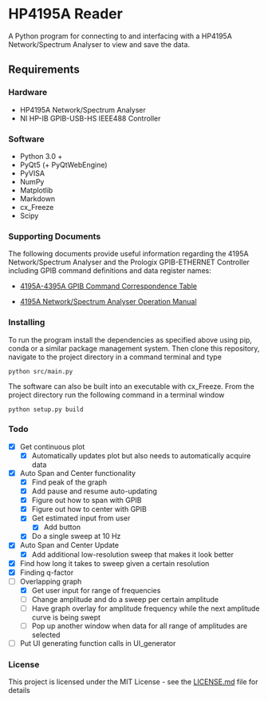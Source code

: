 # HP4195A Reader

A Python program for connecting to and interfacing with a HP4195A Network/Spectrum Analyser to view and save the data.

## Requirements

### Hardware
- HP4195A Network/Spectrum Analyser
- NI HP-IB GPIB-USB-HS IEEE488 Controller

### Software
- Python 3.0 +
- PyQt5 (+ PyQtWebEngine)
- PyVISA
- NumPy
- Matplotlib
- Markdown
- cx_Freeze
- Scipy

### Supporting Documents
The following documents provide useful information regarding the 4195A Network/Spectrum Analyser and the Prologix GPIB-ETHERNET Controller including GPIB command definitions and data register names:

* [4195A-4395A GPIB Command Correspondence Table](http://www.tentech.ca/downloads/hardware/HP4195A/4195A-4395A%20GPIB%20Command%20Correspondance.pdf)

* [4195A Network/Spectrum Analyser Operation Manual](https://www.keysight.com/upload/cmc_upload/All/04195_90000_final.pdf)

### Installing

To run the program install the dependencies as specified above using pip, conda or a similar package management system. Then clone this repository, navigate to the project directory in a command terminal and type

```
python src/main.py
```

The software can also be built into an executable with cx_Freeze. From the project directory run the following command in a terminal window

```
python setup.py build
```

### Todo

- [x]  Get continuous plot
    - [x]  Automatically updates plot but also needs to automatically acquire data
- [x]  Auto Span and Center functionality
    - [x]  Find peak of the graph
    - [x]  Add pause and resume auto-updating
    - [x]  Figure out how to span with GPIB
    - [x]  Figure out how to center with GPIB
    - [x]  Get estimated input from user
        - [x]  Add button
    - [x]  Do a single sweep at 10 Hz
- [x]  Auto Span and Center Update
    - [x]  Add additional low-resolution sweep that makes it look better
- [x]  Find how long it takes to sweep given a certain resolution
- [x]  Finding q-factor
- [ ]  Overlapping graph
    - [x]  Get user input for range of frequencies
    - [ ]  Change amplitude and do a sweep per certain amplitude
    - [ ]  Have graph overlay for amplitude frequency while the next amplitude curve is being swept
    - [ ]  Pop up another window when data for all range of amplitudes are selected
- [ ]  Put UI generating function calls in UI_generator

### License

This project is licensed under the MIT License - see the [LICENSE.md](LICENSE.md) file for details
